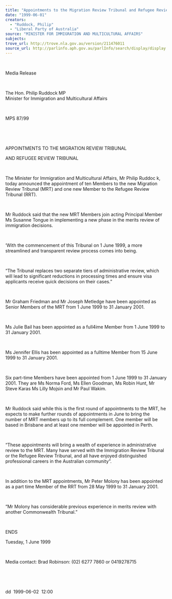 ```yaml
---
title: "Appointments to the Migration Review Tribunal and Refugee Review Tribunal."
date: "1999-06-01"
creators:
  - "Ruddock, Philip"
  - "Liberal Party of Australia"
source: "MINISTER FOR IMMIGRATION AND MULTICULTURAL AFFAIRS"
subjects:
trove_url: http://trove.nla.gov.au/version/211476011
source_url: http://parlinfo.aph.gov.au/parlInfo/search/display/display.w3p;query=Id%3A%22media/pressrel/DM906%22
---
```


   

  

  Media Release

  

  The Hon. Philip Ruddock MP   
Minister for Immigration and Multicultural Affairs

  

 MPS 87/99

  

  

  APPOINTMENTS TO THE MIGRATION REVIEW TRIBUNAL

  AND REFUGEE REVIEW TRIBUNAL

  

  The Minister for Immigration and Multicultural Affairs, Mr Philip 
Ruddoc k, today announced the appointment of ten Members to the 
new Migration Review Tribunal (MRT) and one new Member to the Refugee 
Review Tribunal (RRT).

  

 Mr Ruddock said that the new MRT Members join acting 
Principal Member Ms Susanne Tongue in implementing a new phase in the 
merits review of immigration decisions.

  

 ‘With the commencement of this Tribunal on 1 June 
1999, a more streamlined and transparent review process comes into being.

  

 “The Tribunal replaces two separate tiers of administrative 
review, which will lead to significant reductions in processing times 
and ensure visa applicants receive quick decisions on their cases.”

  

 Mr Graham Friedman and Mr Joseph Metledge have been 
appointed as Senior Members of the MRT from 1 June 1999 to 31 January 
2001.

  

 Ms Julie Bail has been appointed as a full4ime Member 
from 1 June 1999 to 31 January 2001.

  

 Ms Jennifer Ellis has been appointed as a fulltime 
Member from 15 June 1999 to 31 January 2001.

  

 Six part-time Members have been appointed from 1 June 
1999 to 31 January 2001. They are Ms Norma Ford, Ms Ellen Goodman, Ms 
Robin Hunt, Mr Steve Karas Ms Lilly Mojsin and Mr Paul Wakim.

  

 Mr Ruddock said while this is the first round of appointments 
to the MRT, he expects to make further rounds of appointments in June 
to bring the number of MRT members up to its full complement. One member 
will be based in Brisbane and at least one member will be appointed 
in Perth.

  

 “These appointments will bring a wealth of experience 
in administrative review to the MRT. Many have served with the Immigration 
Review Tribunal or the Refugee Review Tribunal, and all have enjoyed 
distinguished professional careers in the Australian community”.

  

 In addition to the MRT appointments, Mr Peter Molony 
has been appointed as a part time Member of the RRT from 28 May 1999 
to 31 January 2001.

  

 “Mr Molony has considerable previous experience 
in merits review with another Commonwealth Tribunal.”

  

 ENDS

 Tuesday, 1 June 1999

  

 Media contact: Brad Robinson: (02) 6277 7860 or 0419278715

  

  

  dd  1999-06-02  12:00

